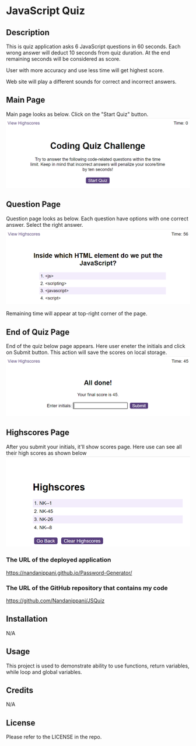 # JavaScript Quiz

## Description
This is quiz application asks 6 JavaScript questions in 60 seconds.
Each wrong answer will deduct 10 seconds from quiz duration.
At the end remaining seconds will be considered as score.

User with more accuracy and use less time will get highest score.

Web site will play a different sounds for correct and incorrect answers.

## Main Page
Main page looks as below.
Click on the "Start Quiz" button.
![Alt text](assets/images/main-page.PNG)

## Question Page
Question page looks as below.
Each question have options with one correct answer. 
Select the right answer.
![Alt text](assets/images/question-page.PNG)

Remaining time will appear at top-right corner of the page.

## End of Quiz Page
End of the quiz below page appears.
Here user eneter the initials and click on Submit button.
This action will save the scores on local storage.
![Alt text](assets/images/end-quiz-finished.PNG)

## Highscores Page
After you submit your initials, it'll show scores page.
Here use can see all their high scores as shown below
![Alt text](assets/images/high-scores.PNG)


### The URL of the deployed application

https://nandanippani.github.io/Password-Generator/

### The URL of the GitHub repository that contains my code

https://github.com/Nandanippani/JSQuiz


## Installation

N/A

## Usage

This project is used to demonstrate ability to use functions, return variables, while loop and global variables.

## Credits

N/A

## License

Please refer to the LICENSE in the repo.
